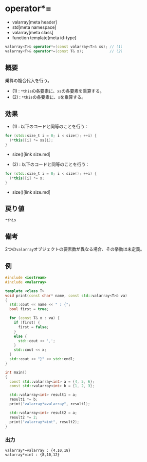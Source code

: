 # operator*=
* valarray[meta header]
* std[meta namespace]
* valarray[meta class]
* function template[meta id-type]

```cpp
valarray<T>& operator*=(const valarray<T>& xs); // (1)
valarray<T>& operator*=(const T& x);            // (2)
```

## 概要
乗算の複合代入を行う。

- (1) : `*this`の各要素に、`xs`の各要素を乗算する。
- (2) : `*this`の各要素に、`x`を乗算する。


## 効果
- (1) : 以下のコードと同等のことを行う：

```cpp
for (std::size_t i = 0; i < size(); ++i) {
  (*this)[i] *= xs[i];
}
```
* size()[link size.md]

- (2) : 以下のコードと同等のことを行う：

```cpp
for (std::size_t i = 0; i < size(); ++i) {
  (*this)[i] *= x;
}
```
* size()[link size.md]


## 戻り値
`*this`


## 備考
2つの`valarray`オブジェクトの要素数が異なる場合、その挙動は未定義。


## 例
```cpp example
#include <iostream>
#include <valarray>

template <class T>
void print(const char* name, const std::valarray<T>& va)
{
  std::cout << name << " : {";
  bool first = true;

  for (const T& x : va) {
    if (first) {
      first = false;
    }
    else {
      std::cout << ',';
    }
    std::cout << x;
  }
  std::cout << "}" << std::endl;
}

int main()
{
  const std::valarray<int> a = {4, 5, 6};
  const std::valarray<int> b = {1, 2, 3};

  std::valarray<int> result1 = a;
  result1 *= b;
  print("valarray*=valarray", result1);

  std::valarray<int> result2 = a;
  result2 *= 2;
  print("valarray*=int", result2);
}
```

### 出力
```
valarray*=valarray : {4,10,18}
valarray*=int : {8,10,12}
```


